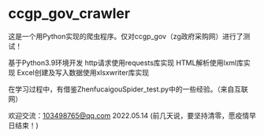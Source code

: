 # ccgp_gov_crawler
这是一个用Python实现的爬虫程序。仅对ccgp_gov（zg政府采购网）进行了测试！



基于Python3.9环境开发
http请求使用requests库实现
HTML解析使用lxml库实现
Excel创建及写入数据使用xlsxwriter库实现

在学习过程中，有借鉴ZhenfucaigouSpider_test.py中的一些经验。（来自互联网）

欢迎交流：103498765@qq.com
2022.05.14
(前几天说，要坚持清零，愿疫情早日结束！)
